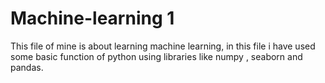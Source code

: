 # Machine-learning 1
This file of mine is about learning machine learning, in this file i have used some basic function of python using libraries like numpy , seaborn and pandas. 
